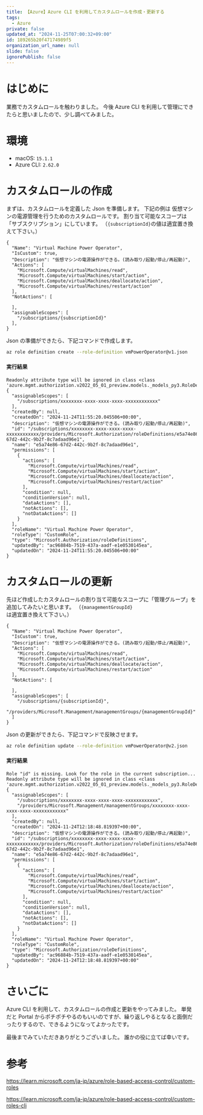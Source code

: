 ```yaml
---
title: 【Azure】Azure CLI を利用してカスタムロールを作成・更新する
tags:
  - Azure
private: false
updated_at: "2024-11-25T07:00:32+09:00"
id: 189265b20f47174989f5
organization_url_name: null
slide: false
ignorePublish: false
---
```


# はじめに

業務でカスタムロールを触わりました。
今後 Azure CLI を利用して管理にできたらと思いましたので、少し調べてみました。

# 環境

- macOS: `15.1.1`
- Azure CLI: `2.62.0`

# カスタムロールの作成

まずは、カスタムロールを定義した Json を準備します。
下記の例は 仮想マシンの電源管理を行うためのカスタムロールです。
割り当て可能なスコープは「サブスクリプション」にしています。
（`{subscriptionId}`の値は適宜置き換えて下さい。）

```json: vmPowerOperator@v1.json
{
  "Name": "Virtual Machine Power Operator",
  "IsCustom": true,
  "Description": "仮想マシンの電源操作ができる。(読み取り/起動/停止/再起動)",
  "Actions": [
    "Microsoft.Compute/virtualMachines/read",
    "Microsoft.Compute/virtualMachines/start/action",
    "Microsoft.Compute/virtualMachines/deallocate/action",
    "Microsoft.Compute/virtualMachines/restart/action"
  ],
  "NotActions": [

  ],
  "assignableScopes": [
    "/subscriptions/{subscriptionId}"
  ],
}
```

Json の準備ができたら、下記コマンドで作成します。

```bash
az role definition create --role-definition vmPowerOperator@v1.json
```

#### 実行結果

```
Readonly attribute type will be ignored in class <class 'azure.mgmt.authorization.v2022_05_01_preview.models._models_py3.RoleDefinition'>
{
  "assignableScopes": [
    "/subscriptions/xxxxxxxx-xxxx-xxxx-xxxx-xxxxxxxxxxxx"
  ],
  "createdBy": null,
  "createdOn": "2024-11-24T11:55:20.045506+00:00",
  "description": "仮想マシンの電源操作ができる。(読み取り/起動/停止/再起動)",
  "id": "/subscriptions/xxxxxxxx-xxxx-xxxx-xxxx-xxxxxxxxxxxx/providers/Microsoft.Authorization/roleDefinitions/e5a74e86-67d2-442c-9b2f-8c7adaad96e1",
  "name": "e5a74e86-67d2-442c-9b2f-8c7adaad96e1",
  "permissions": [
    {
      "actions": [
        "Microsoft.Compute/virtualMachines/read",
        "Microsoft.Compute/virtualMachines/start/action",
        "Microsoft.Compute/virtualMachines/deallocate/action",
        "Microsoft.Compute/virtualMachines/restart/action"
      ],
      "condition": null,
      "conditionVersion": null,
      "dataActions": [],
      "notActions": [],
      "notDataActions": []
    }
  ],
  "roleName": "Virtual Machine Power Operator",
  "roleType": "CustomRole",
  "type": "Microsoft.Authorization/roleDefinitions",
  "updatedBy": "ac96884b-7519-437a-aadf-e1e0530145ea",
  "updatedOn": "2024-11-24T11:55:20.045506+00:00"
}
```

# カスタムロールの更新

先ほど作成したカスタムロールの割り当て可能なスコープに「管理グループ」を追加してみたいと思います。
（`{managementGroupId}`は適宜置き換えて下さい。）

```json: vmPowerOperator@v2.json
{
  "Name": "Virtual Machine Power Operator",
  "IsCustom": true,
  "Description": "仮想マシンの電源操作ができる。(読み取り/起動/停止/再起動)",
  "Actions": [
    "Microsoft.Compute/virtualMachines/read",
    "Microsoft.Compute/virtualMachines/start/action",
    "Microsoft.Compute/virtualMachines/deallocate/action",
    "Microsoft.Compute/virtualMachines/restart/action"
  ],
  "NotActions": [

  ],
  "assignableScopes": [
    "/subscriptions/{subscriptionId}",
    "/providers/Microsoft.Management/managementGroups/{managementGroupId}"
  ]
}

```

Json の更新ができたら、下記コマンドで反映させます。

```bash
az role definition update --role-definition vmPowerOperator@v2.json
```

#### 実行結果

```
Role "id" is missing. Look for the role in the current subscription...
Readonly attribute type will be ignored in class <class 'azure.mgmt.authorization.v2022_05_01_preview.models._models_py3.RoleDefinition'>
{
  "assignableScopes": [
    "/subscriptions/xxxxxxxx-xxxx-xxxx-xxxx-xxxxxxxxxxxx",
    "/providers/Microsoft.Management/managementGroups/xxxxxxxx-xxxx-xxxx-xxxx-xxxxxxxxxxxx"
  ],
  "createdBy": null,
  "createdOn": "2024-11-24T12:18:48.819397+00:00",
  "description": "仮想マシンの電源操作ができる。(読み取り/起動/停止/再起動)",
  "id": "/subscriptions/xxxxxxxx-xxxx-xxxx-xxxx-xxxxxxxxxxxx/providers/Microsoft.Authorization/roleDefinitions/e5a74e86-67d2-442c-9b2f-8c7adaad96e1",
  "name": "e5a74e86-67d2-442c-9b2f-8c7adaad96e1",
  "permissions": [
    {
      "actions": [
        "Microsoft.Compute/virtualMachines/read",
        "Microsoft.Compute/virtualMachines/start/action",
        "Microsoft.Compute/virtualMachines/deallocate/action",
        "Microsoft.Compute/virtualMachines/restart/action"
      ],
      "condition": null,
      "conditionVersion": null,
      "dataActions": [],
      "notActions": [],
      "notDataActions": []
    }
  ],
  "roleName": "Virtual Machine Power Operator",
  "roleType": "CustomRole",
  "type": "Microsoft.Authorization/roleDefinitions",
  "updatedBy": "ac96884b-7519-437a-aadf-e1e0530145ea",
  "updatedOn": "2024-11-24T12:18:48.819397+00:00"
}
```

# さいごに

Azure CLI を利用して、カスタムロールの作成と更新をやってみました。
単発だと Portal からポチポチやるのもいいのですが、繰り返しやるとなると面倒だったりするので、できるようになってよかったです。

最後までみていただきありがとうございました。
誰かの役に立てば幸いです。

# 参考

https://learn.microsoft.com/ja-jp/azure/role-based-access-control/custom-roles

https://learn.microsoft.com/ja-jp/azure/role-based-access-control/custom-roles-cli

